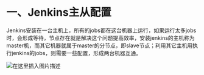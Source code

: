 # 一、Jenkins主从配置

​	Jenkins安装在一台主机上，所有的jobs都在这台机器上运行，如果运行太多jobs时，会形成等待，节点存在就是解决这个问题提高效率，安装jenkins的主机称为master机，而其它机器就属于master的分节点，即slave节点；利用其它主机用执行jenkins的jobs，则需要一些配置，形成两台机器互通。

![在这里插入图片描述](https://img-blog.csdnimg.cn/20200715174907250.png?x-oss-process=image/watermark,type_ZmFuZ3poZW5naGVpdGk,shadow_10,text_aHR0cHM6Ly9ibG9nLmNzZG4ubmV0L2h0OTk5OWk=,size_16,color_FFFFFF,t_70)